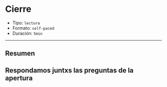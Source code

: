 # Cierre

* Tipo: `lectura`
* Formato: `self-paced`
* Duración: `5min`

***

## Resumen

## Respondamos juntxs las preguntas de la apertura
